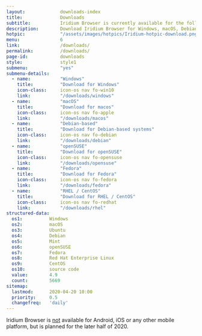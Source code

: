 ```yaml
---
layout:				downloads-index
title:				Downloads
subtitle:			Iridium Browser is currently available for the following platforms
description:		Download Iridium Browser for Windows, macOS, Debian-based systems, openSUSE Leap and Tumbleweed, Fedora, Red Hat Enterprise Linux / CentOS.
hotpic:				"/assets/images/hotpics/Iridium-hotpic-download.png"
menu:				6
link:				/downloads/
permalink:			/downloads/
page-id:			downloads
style:				style1
submenu:			"yes"
submenu-details:
  - name:			"Windows"
    title:			"Download for Windows"
    icon-class:		icon-os nav fo-win10
    link:			"/downloads/windows"
  - name:			"macOS"
    title:			"Download for macos"
    icon-class:		icon-os nav fo-apple
    link:			"/downloads/macos"
  - name:			"Debian-based"
    title:			"Download for Debian-based systems"
    icon-class:		icon-os nav fo-debian
    link:			"/downloads/debian"
  - name:			"openSUSE"
    title:			"Download for openSUSE"
    icon-class:		icon-os nav fo-opensuse
    link:			"/downloads/opensuse"
  - name:			"Fedora"
    title:			"Download for Fedora"
    icon-class:		icon-os nav fo-fedora
    link:			"/downloads/fedora"
  - name:			"RHEL / CentOS"
    title:			"Download for RHEL / CentOS"
    icon-class:		icon-os nav fo-redhat
    link:			"/downloads/rhel"
structured-data:
  os1:			Windows
  os2:			macOS
  os3:			Ubuntu
  os4:			Debian
  os5:			Mint
  os6:			openSUSE
  os7:			Fedora
  os8:			Red Hat Enterprise Linux
  os9:			CentOS
  os10:			source code
  value:		4.9
  count:		5669
sitemap:
  lastmod:		2020-04-20 10:00
  priority:		0.5
  changefreq:	'daily'
---
```

Iridium Browser is <u>not</u> available for Android, iOS or any other mobile platform, but is planned for the later half of 2020.